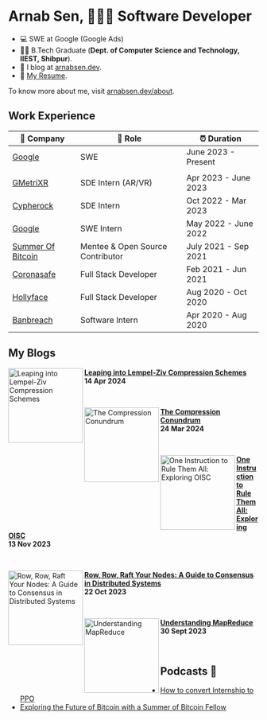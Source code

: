 # Arnab Sen, 👨🏾‍💻 Software Developer

- 💻 SWE at Google (Google Ads)
- 👨‍🎓 B.Tech Graduate (**Dept. of Computer Science and Technology, IIEST, Shibpur**).
- 📝 I blog at [arnabsen.dev](https://arnabsen.dev).
- 📜 [My Resume](https://resume.arnabsen.dev).

To know more about me, visit [arnabsen.dev/about](https://arnabsen.dev/about).

## Work Experience

| 🏢 Company | 💼 Role | ⏰ Duration |
| --- | --- | --- |
| [Google](https://www.google.com) | SWE | June 2023 - Present |
|||
| [GMetriXR](https://www.gmetri.com/) | SDE Intern (AR/VR) | Apr 2023 - June 2023 |
| [Cypherock](https://www.cypherock.com) | SDE Intern | Oct 2022 - Mar 2023 |
| [Google](https://www.google.com) | SWE Intern | May 2022 - June 2022 |
| [Summer Of Bitcoin](https://summerofbitcoin.org/) | Mentee & Open Source Contributor | July 2021 - Sep 2021 |
| [Coronasafe](https://life.coronasafe.network/) | Full Stack Developer | Feb 2021 - Jun 2021 |
| [Hollyface](https://hollyface.com/) | Full Stack Developer | Aug 2020 - Oct 2020 |
| [Banbreach](https://banbreach.com/) | Software Intern | Apr 2020 - Aug 2020 |

## My Blogs

<!-- HASHNODE_BLOG:START -->
<p>
<a href="https://arnabsen.dev/lz-compression-algorithm" title="Leaping into Lempel-Ziv Compression Schemes"><img src="https://cdn.hashnode.com/res/hashnode/image/upload/v1713109505626/d230dbf9-1470-4869-b098-4baadca22b75.png" alt="Leaping into Lempel-Ziv Compression Schemes" width="150px" align="left" /></a>
<a href="https://arnabsen.dev/lz-compression-algorithm" title="Leaping into Lempel-Ziv Compression Schemes"><strong>Leaping into Lempel-Ziv Compression Schemes</strong></a>
<br><strong>14 Apr 2024</strong></p><br>
<p>
<a href="https://arnabsen.dev/compression-conundrum" title="The Compression Conundrum"><img src="https://cdn.hashnode.com/res/hashnode/image/upload/v1711291036781/312f413a-3c58-4d04-8cc9-85e874488a9d.png" alt="The Compression Conundrum" width="150px" align="left" /></a>
<a href="https://arnabsen.dev/compression-conundrum" title="The Compression Conundrum"><strong>The Compression Conundrum</strong></a>
<br><strong>24 Mar 2024</strong></p><br>
<p>
<a href="https://arnabsen.dev/exploring-oisc" title="One Instruction to Rule Them All: Exploring OISC"><img src="https://cdn.hashnode.com/res/hashnode/image/upload/v1699845930166/9b0c021c-814c-415b-bc88-c432b303e589.png" alt="One Instruction to Rule Them All: Exploring OISC" width="150px" align="left" /></a>
<a href="https://arnabsen.dev/exploring-oisc" title="One Instruction to Rule Them All: Exploring OISC"><strong>One Instruction to Rule Them All: Exploring OISC</strong></a>
<br><strong>13 Nov 2023</strong></p><br>
<p>
<a href="https://arnabsen.dev/raft-algorithm" title="Row, Row, Raft Your Nodes: A Guide to Consensus in Distributed Systems"><img src="https://cdn.hashnode.com/res/hashnode/image/upload/v1697996382544/3c32ce45-c344-46c2-9933-16bd309e00f5.jpeg" alt="Row, Row, Raft Your Nodes: A Guide to Consensus in Distributed Systems" width="150px" align="left" /></a>
<a href="https://arnabsen.dev/raft-algorithm" title="Row, Row, Raft Your Nodes: A Guide to Consensus in Distributed Systems"><strong>Row, Row, Raft Your Nodes: A Guide to Consensus in Distributed Systems</strong></a>
<br><strong>22 Oct 2023</strong></p><br>
<p>
<a href="https://arnabsen.dev/understanding-mapreduce" title="Understanding MapReduce"><img src="https://cdn.hashnode.com/res/hashnode/image/upload/v1700986739771/03687b9c-8ec8-45c0-9bfd-05b45fd9d2e5.png" alt="Understanding MapReduce" width="150px" align="left" /></a>
<a href="https://arnabsen.dev/understanding-mapreduce" title="Understanding MapReduce"><strong>Understanding MapReduce</strong></a>
<br><strong>30 Sept 2023</strong></p><br>
<!-- HASHNODE_BLOG:END -->


## Podcasts 📼

- [How to convert Internship to PPO](https://youtu.be/0EB-np28BZU)
- [Exploring the Future of Bitcoin with a Summer of Bitcoin Fellow](https://youtu.be/_nnpHfuiPzs)
